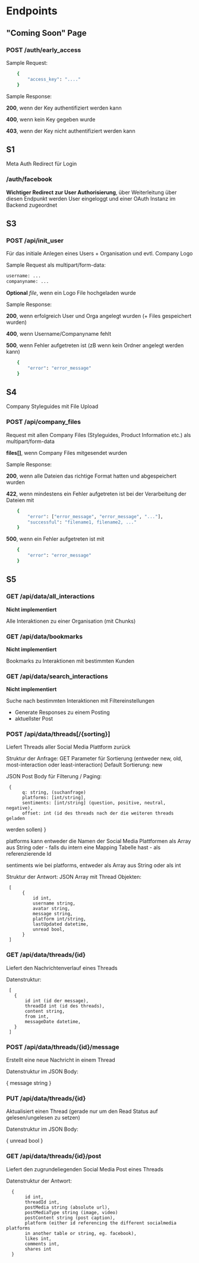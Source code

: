 # Endpoints

## "Coming Soon" Page
### POST /auth/early_access
Sample Request:

```bash
    {
        "access_key": "...."
    }
```

Sample Response:

**200**, wenn der Key authentifiziert werden kann

**400**, wenn kein Key gegeben wurde

**403**, wenn der Key nicht authentifiziert werden kann


## S1
Meta Auth Redirect für Login

### /auth/facebook

**Wichtiger Redirect zur User Authorisierung**, über Weiterleitung über diesen Endpunkt werden User eingeloggt und einer OAuth Instanz im Backend zugeordnet

## S3

### POST /api/init_user

Für das initiale Anlegen eines Users + Organisation und evtl. Company Logo

Sample Request als multipart/form-data:

```bash
username: ...
companyname: ...
```
**Optional** *file*, wenn ein Logo File hochgeladen wurde

Sample Response:

**200**, wenn erfolgreich User und Orga angelegt wurden (+ Files gespeichert wurden)

**400**, wenn Username/Companyname fehlt

**500**, wenn Fehler aufgetreten ist (zB wenn kein Ordner angelegt werden kann)
```bash
    {
        "error": "error_message"
    }
```

## S4
Company Styleguides mit File Upload

### POST /api/company_files

Request mit allen Company Files (Styleguides, Product Information etc.) als multipart/form-data

**files[]**, wenn Company Files mitgesendet wurden

Sample Response:

**200**, wenn alle Dateien das richtige Format hatten und abgespeichert wurden

**422**, wenn mindestens ein Fehler aufgetreten ist bei der Verarbeitung der Dateien mit
```bash
    {
        "error": ["error_message", "error_message", "..."],
        "successful": "filename1, filename2, ..."
    }
```

**500**, wenn ein Fehler aufgetreten ist mit
```bash
    {
        "error": "error_message"
    }
```

## S5
### GET /api/data/all_interactions

**Nicht implementiert**

Alle Interaktionen zu einer Organisation (mit Chunks)

### GET /api/data/bookmarks

**Nicht implementiert**

Bookmarks zu Interaktionen mit bestimmten Kunden

### GET /api/data/search_interactions

**Nicht implementiert**

Suche nach bestimmten Interaktionen mit Filtereinstellungen

- Generate Responses zu einem Posting
- aktuellster Post

### POST /api/data/threads[/{sorting}]

Liefert Threads aller Social Media Plattform zurück

Struktur der Anfrage:
GET Parameter für Sortierung (entweder new, old, most-interaction oder
least-interaction)
Default Sortierung: new

JSON Post Body für Filterung / Paging:

     {
          q: string, (suchanfrage)
          platforms: [int/string],
          sentiments: [int/string] (question, positive, neutral, negative),
          offset: int (id des threads nach der die weiteren threads geladen
werden sollen)
     }

platforms kann entweder die Namen der Social Media Plattformen als Array aus String oder -
falls du intern eine Mapping Tabelle hast - als referenzierende Id

sentiments wie bei platforms, entweder als Array aus String oder als int

Struktur der Antwort:
JSON Array mit Thread Objekten:

     [
          {
              id int,
              username string,
              avatar string,
              message string,
              platform int/string,
              lastUpdated datetime,
              unread bool,
          }
     ]

### GET /api/data/threads/{id}

Liefert den Nachrichtenverlauf eines Threads

Datenstruktur:

     [
       {
           id int (id der message),
           threadId int (id des threads),
           content string,
           from int,
           messageDate datetime,
       }
     ]

### POST /api/data/threads/{id}/message

Erstellt eine neue Nachricht in einem Thread

Datenstruktur im JSON Body:

{
    message string
}


### PUT /api/data/threads/{id}

Aktualisiert einen Thread (gerade nur um den Read Status auf gelesen/ungelesen
zu setzen)

Datenstruktur im JSON Body:

{
    unread bool
}

### GET /api/data/threads/{id}/post

Liefert den zugrundeliegenden Social Media Post eines Threads

Datenstruktur der Antwort:

      {
           id int,
           threadId int,
           postMedia string (absolute url),
           postMediaType string (image, video)
           postContent string (post caption),
           platform (either id referencing the different socialmedia platforms
           in another table or string, eg. facebook),
           likes int,
           comments int,
           shares int
      }
